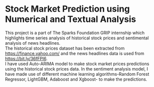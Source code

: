 # Stock Market Prediction using Numerical and Textual Analysis
This project is a part of The Sparks Foundation GRIP internship which highlights time series analysis of historical stock prices and sentimental analysis
of news headlines. \
The historical stock prices dataset has been extracted from https://finance.yahoo.com/ and the news headlines data is used from https://bit.ly/36fFPI6. \
I have used Auto-ARIMA model to make stock market prices predictions using the historical stock prices data. In the sentiment analysis model, I have made use of different machine learning algorithms-Random Forest Regressor, LightGBM, Adaboost and Xgboost- to make the predictions.
